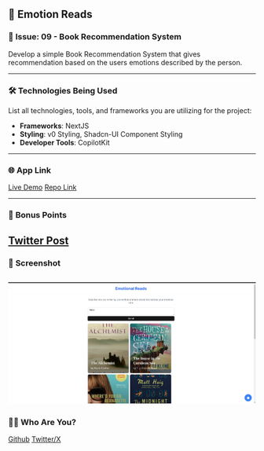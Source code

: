 ## 🚀 **Emotion Reads**

### 📝 **Issue: 09 - Book Recommendation System**

Develop a simple Book Recommendation System that gives recommendation based on the users emotions described by the person.

---

### 🛠️ **Technologies Being Used**

List all technologies, tools, and frameworks you are utilizing for the project:

- **Frameworks**: NextJS
- **Styling**: v0 Styling, Shadcn-UI Component Styling
- **Developer Tools**: CopilotKit

---

### 🌐 **App Link**

[Live Demo](https://emotion-reads.vercel.app/)
[Repo Link](https://github.com/Edantuti/Emotion-Reads)

---

### 🎯 **Bonus Points**
[Twitter Post](https://x.com/edantuti11/status/1852036703177052493)
---

### 📸 **Screenshot**
![image](https://github.com/Edantuti/Emotion-Reads/blob/main/images/demo.png?raw=true)
---

### 🙋‍♂️ **Who Are You?**
[Github](https://github.com/Edantuti)
[Twitter/X](https://x.com/edantuti11)
